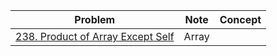 Problem | Note| Concept
| ------------- | ------------- |------------- |
[238. Product of Array Except Self](https://github.com/SaPhyoThuHtet/problem-solving/blob/main/array/medium/leetcode/238.%20Product%20of%20Array%20Except%20Self.py)| Array
